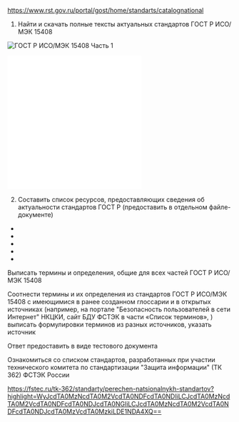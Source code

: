 https://www.rst.gov.ru/portal/gost/home/standarts/catalognational

1. Найти и скачать полные тексты актуальных стандартов ГОСТ Р ИСО/МЭК 15408

![ГОСТ Р ИСО/МЭК 15408 Часть 1](https://docs.google.com/viewer?url=https://files.stroyinf.ru/Data2/1/4293781/4293781374.pdf)

![ГОСТ Р ИСО/МЭК 15408 Часть 2](Часть2.pdf)
![ГОСТ Р ИСО/МЭК 15408 Часть 3](./Часть3pdf.pdf)

2. Составить список ресурсов, предоставляющих сведения об актуальности стандартов ГОСТ Р (предоставить в отдельном файле-документе)

-   
-   
-   
-   
-   
Выписать термины и определения, общие для всех частей ГОСТ Р ИСО/МЭК 15408

Соотнести термины и их определения из стандартов ГОСТ Р ИСО/МЭК 15408 с имеющимися в ранее созданном глоссарии и в открытых источниках (например, на портале "Безопасность пользователей в сети Интернет" НКЦКИ, сайт БДУ ФСТЭК в части «Список терминов», ) выписать формулировки терминов из разных источников, указать источник

Ответ предоставить в виде тестового документа
 

Ознакомиться со списком стандартов, разработанных при участии технического комитета по стандартизации "Защита информации" (ТК 362) ФСТЭК России

https://fstec.ru/tk-362/standarty/perechen-natsionalnykh-standartov?highlight=WyJcdTA0MzNcdTA0M2VcdTA0NDFcdTA0NDIiLCJcdTA0MzNcdTA0M2VcdTA0NDFcdTA0NDJcdTA0NGIiLCJcdTA0MzNcdTA0M2VcdTA0NDFcdTA0NDJcdTA0MzVcdTA0MzkiLDE1NDA4XQ==